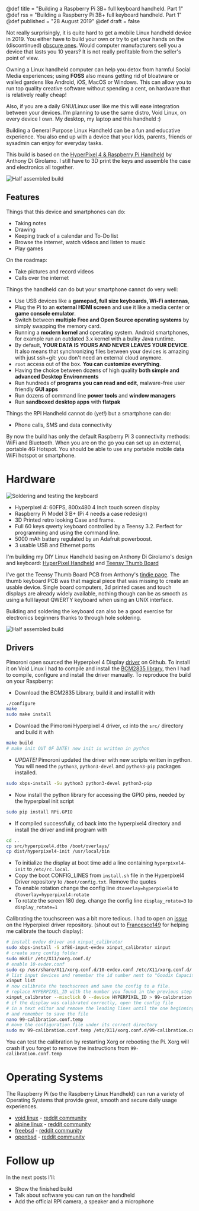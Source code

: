 @def title = "Building a Raspberry Pi 3B+ full keyboard handheld. Part 1"
@def rss =  "Building a Raspberry Pi 3B+ full keyboard handheld. Part 1"
@def published = "28 August 2019"
@def draft = false


Not really surprisingly, it is quite hard to get a mobile Linux handheld device in 2019.
You either have to build your own or try to get your hands on the (discontinued) [obscure ones](https://www.reddit.com/r/linux/comments/4biamr/a_list_of_handheldpocket_linux_computers/).
Would computer manufacturers sell you a device that lasts you 10 years? It is not really profitable from the seller's point of view.

Owning a Linux handheld computer can help you detox from harmful Social Media experiences;
using **FOSS** also means getting rid of bloatware or walled gardens like Android, iOS, MacOS or Windows. 
This can allow you to run top quality creative software without spending a cent, on hardware that is relatively really cheap!

Also, if you are a daily GNU/Linux user like me this will ease integration between your devices. I'm planning to use the same distro, Void Linux,
on every device I own. My desktop, my laptop and this handheld :)

Building a General Purpose Linux Handheld can be a fun and educative experience. You also end up with a device that 
your kids, parents, friends or sysadmin can enjoy for everyday tasks. 

This build is based on the [HyperPixel 4 & Raspberry Pi Handheld](https://www.thingiverse.com/thing:3209958) by Anthony Di Girolamo. I still have to 3D print the keys and assemble the case and electronics all together.


![Half assembled build](/assets/images/half.png)

## Features

Things that this device and smartphones can do:

* Taking notes
* Drawing
* Keeping track of a calendar and To-Do list
* Browse the internet, watch videos and listen to music
* Play games

On the roadmap:

* Take pictures and record videos
* Calls over the internet

Things the handheld can do but your smartphone cannot do very well:

* Use USB devices like a **gamepad, full size keyboards, Wi-Fi antennas**, 
* Plug the Pi to an **external HDMI screen** and use it like a media center or **game console emulator**.
* Switch between **multiple Free and Open Source operating systems** by simply swapping the memory card.
* Running a **modern kernel** and operating system. Android smartphones, for example run an outdated 3.x kernel with a bulky Java runtime.
* By default, **YOUR DATA IS YOURS AND NEVER LEAVES YOUR DEVICE**. It also means that synchronizing files between your devices is amazing with just ssh+git: you don't need an external cloud anymore.
* `root` access out of the box. **You can customize everything**.
* Having the choice between dozens of high quality **both simple and advanced Desktop Environments**
* Run hundreds of **programs you can read and edit**, malware-free user friendly **GUI apps**
* Run dozens of command line **power tools** and **window managers**
* Run **sandboxed desktop apps** with **flatpak**

Things the RPI Handheld cannot do (yet!) but a smartphone can do:

* Phone calls, SMS and data connectivity

By now the build has only the default Raspberry Pi 3 connectivity methods: WiFi and Bluetooth.
When you are on the go you can set up an external, portable 4G Hotspot. 
You should be able to use any portable mobile data WiFi hotspot or smartphone.

# Hardware

![Soldering and testing the keyboard](/assets/images/board01.png)

* Hyperpixel 4: 60FPS, 800x480 4 Inch touch screen display
* Raspberry Pi Model 3 B+ (Pi 4 needs a case redesign)
* 3D Printed retro looking Case and frame.
* Full 60 keys qwerty keyboard controlled by a Teensy 3.2. Perfect for programming and using the command line.
* 5000 mAh battery regulated by an Adafruit powerboost.
* 3 usable USB and Ethernet ports 

I'm building my DIY Linux Handheld basing on Anthony Di Girolamo's design and keyboard: [HyperPixel Handheld](https://www.thingiverse.com/thing:3209958) 
and [Teensy Thumb Board](https://hackaday.io/project/162281-teensy-thumb-keyboard)

I've got the Teensy Thumb Board PCB from Anthony's [tindie page](https://www.tindie.com/products/anthonysavatar/teensy-thumb-keyboard-pcb-only).
The thumb keyboard PCB was that magical piece that was missing to create an usable device.
Single board computers, 3d printed cases and touch displays are already widely available,
nothing though can be as smooth as using a full layout QWERTY keyboard when using an UNIX interface.
 
Building and soldering the keyboard can also be a good exercise for electronics beginners thanks to through hole soldering. 

![Half assembled build](/assets/images/running.png)

## Drivers

Pimoroni open sourced the Hyperpixel 4 Display [driver](https://github.com/pimoroni/hyperpixel4) on Github.
To install it on Void Linux I had to compile and install the [BCM2835 library](http://www.airspayce.com/mikem/bcm2835/), then
I had to compile, configure and install the driver manually. To reproduce the build on your Raspberry:

* Download the BCM2835 Library, build it and install it with
```sh
./configure
make
sudo make install
```

* Download the Pimoroni Hyperpixel 4 driver, `cd` into the `src/` directory and build it with
```sh
make build
# make init OUT OF DATE! new init is written in python
```

* *UPDATE!* Pimoroni updated the driver with new scripts written in python.
You will need the `python3`, `python3-devel` and `python3-pip` packages installed.

```sh
sudo xbps-install -Su python3 python3-devel python3-pip
```

* Now install the python library for accessing the GPIO pins, needed by the hyperpixel init script

```sh
sudo pip install RPi.GPIO
```

* If compiled successfully, cd back into the hyperpixel4 directory and install the driver and init program with
```sh
cd ..
cp src/hyperpixel4.dtbo /boot/overlays/
cp dist/hyperpixel4-init /usr/local/bin
```

* To initialize the display at boot time add a line containing `hyperpixel4-init` to `/etc/rc.local`.
* Copy the boot CONFIG_LINES from `install.sh` file in the Hyperpixel4 Driver repository to `/boot/config.txt`. Remove the quotes
* To enable rotation change the config line `dtoverlay=hyperpixel4` to `dtoverlay=hyperpixel4:rotate`
* To rotate the screen 180 deg. change the config line `display_rotate=3` to `display_rotate=1`

Calibrating the touchscreen was a bit more tedious. I had to open an [issue](https://github.com/pimoroni/hyperpixel4/issues/22) on the Hyperpixel driver repository. (shout out to [Francesco149](https://github.com/Francesco149) for helping me calibrate the touch display):

```sh
# install evdev driver and xinput_calibrator
sudo xbps-install -S xf86-input-evdev xinput_calibrator xinput
# create xorg config folder
sudo mkdir /etc/X11/xorg.conf.d/
# enable 10-evdev.conf
sudo cp /usr/share/X11/xorg.conf.d/10-evdev.conf /etc/X11/xorg.conf.d/
# list input devices and remember the id number next to "Goodix Capacitive Touchscreen"
xinput list
# now calibrate the touchscreen and save the config to a file. 
# replace HYPERPIXEL_ID with the number you found in the previous step
xinput_calibrator --misclick 0 --device HYPERPIXEL_ID > 99-calibration.conf.temp
# if the display was calibrated correctly, open the config file 
# in a text editor and remove the leading lines until the one beginning with "Section"
# and remember to save the file
nano 99-calibration.conf.temp 
# move the configuration file under its correct directory
sudo mv 99-calibration.conf.temp /etc/X11/xorg.conf.d/99-calibration.conf
```

You can test the calibration by restarting Xorg or rebooting the Pi.
Xorg will crash if you forget to remove the instructions from `99-calibration.conf.temp`


# Operating Systems

The Raspberry Pi (so the Raspberry Linux Handheld) can run a variety of  Operating Systems that provide great, smooth and secure daily usage experiences.

* [void linux](https://voidlinux.org) - [reddit community](https://reddit.com/r/voidlinux)
* [alpine linux](https://alpinelinux.org/) - [reddit community](https://old.reddit.com/r/AlpineLinux/)
* [freebsd](https://www.freebsd.org/) - [reddit community](https://old.reddit.com/r/freebsd)
* [openbsd](https://www.openbsd.org/) - [reddit community](https://reddit.com/r/openbsd)

# Follow up 

In the next posts I'll:

* Show the finished build
* Talk about software you can run on the handheld
* Add the official RPI camera, a speaker and a microphone
